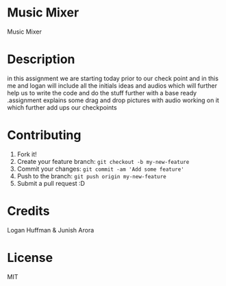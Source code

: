 # Music Mixer

Music Mixer

# Description 

in this assignment we are starting today prior to our check point and in this me and logan will include all the initials ideas and audios which will further help us to write the code and do the stuff further with a base ready .assignment explains some drag and drop pictures with audio working on it which further add ups our checkpoints

# Contributing

1. Fork it!
2. Create your feature branch: `git checkout -b my-new-feature`
3. Commit your changes: `git commit -am 'Add some feature'`
4. Push to the branch: `git push origin my-new-feature`
5. Submit a pull request :D

# Credits

Logan Huffman & Junish Arora

# License

MIT
